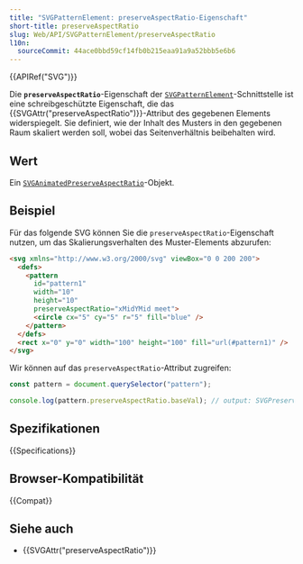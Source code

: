 ```yaml
---
title: "SVGPatternElement: preserveAspectRatio-Eigenschaft"
short-title: preserveAspectRatio
slug: Web/API/SVGPatternElement/preserveAspectRatio
l10n:
  sourceCommit: 44ace0bbd59cf14fb0b215eaa91a9a52bbb5e6b6
---
```


{{APIRef("SVG")}}

Die **`preserveAspectRatio`**-Eigenschaft der [`SVGPatternElement`](/de/docs/Web/API/SVGPatternElement)-Schnittstelle ist eine schreibgeschützte Eigenschaft, die das {{SVGAttr("preserveAspectRatio")}}-Attribut des gegebenen Elements widerspiegelt. Sie definiert, wie der Inhalt des Musters in den gegebenen Raum skaliert werden soll, wobei das Seitenverhältnis beibehalten wird.

## Wert

Ein [`SVGAnimatedPreserveAspectRatio`](/de/docs/Web/API/SVGAnimatedPreserveAspectRatio)-Objekt.

## Beispiel

Für das folgende SVG können Sie die `preserveAspectRatio`-Eigenschaft nutzen, um das Skalierungsverhalten des Muster-Elements abzurufen:

```html
<svg xmlns="http://www.w3.org/2000/svg" viewBox="0 0 200 200">
  <defs>
    <pattern
      id="pattern1"
      width="10"
      height="10"
      preserveAspectRatio="xMidYMid meet">
      <circle cx="5" cy="5" r="5" fill="blue" />
    </pattern>
  </defs>
  <rect x="0" y="0" width="100" height="100" fill="url(#pattern1)" />
</svg>
```

Wir können auf das `preserveAspectRatio`-Attribut zugreifen:

```js
const pattern = document.querySelector("pattern");

console.log(pattern.preserveAspectRatio.baseVal); // output: SVGPreserveAspectRatio {align: 1, meetOrSlice: 1}
```

## Spezifikationen

{{Specifications}}

## Browser-Kompatibilität

{{Compat}}

## Siehe auch

- {{SVGAttr("preserveAspectRatio")}}
